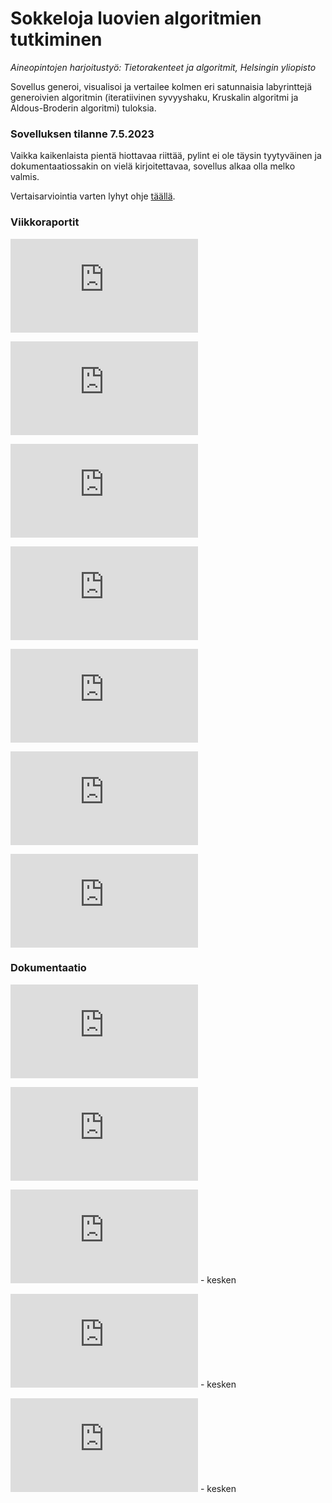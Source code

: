 # Sokkeloja luovien algoritmien tutkiminen
_Aineopintojen harjoitustyö: Tietorakenteet ja algoritmit, Helsingin yliopisto_

Sovellus generoi, visualisoi ja vertailee kolmen eri satunnaisia labyrinttejä generoivien algoritmin (iteratiivinen syvyyshaku, Kruskalin algoritmi ja Aldous-Broderin algoritmi) tuloksia. 


### Sovelluksen tilanne 7.5.2023

Vaikka kaikenlaista pientä hiottavaa riittää, pylint ei ole täysin tyytyväinen ja dokumentaatiossakin on vielä kirjoitettavaa, sovellus alkaa olla melko valmis.

Vertaisarviointia varten lyhyt ohje [täällä](https://github.com/KatjaKvintus/maze_generation/blob/main/dokumentaatio/testausohjeita.md).


### Viikkoraportit

![Viikkoraportti 1](https://github.com/KatjaKvintus/maze_generation/blob/main/dokumentaatio/Viikkoraportti_1.md)

![Viikkoraportti 2](https://github.com/KatjaKvintus/maze_generation/blob/main/dokumentaatio/Viikkoraportti_2.md)

![Viikkoraportti 3](https://github.com/KatjaKvintus/maze_generation/blob/main/dokumentaatio/Viikkoraportti_3.md)

![Viikkoraportti 4](https://github.com/KatjaKvintus/maze_generation/blob/main/dokumentaatio/Viikkoraportti_4.md)

![Viikkoraportti 5](https://github.com/KatjaKvintus/maze_generation/blob/main/dokumentaatio/Viikkoraportti_5.md)

![Viikkoraportti 6](https://github.com/KatjaKvintus/maze_generation/blob/main/dokumentaatio/Viikkoraportti_6.md)

![Viikkoraportti 7](https://github.com/KatjaKvintus/maze_generation/blob/main/dokumentaatio/Viikkoraportti_7.md)


### Dokumentaatio

![Määrittelydokumentti](https://github.com/KatjaKvintus/maze_generation/blob/main/dokumentaatio/M%C3%A4%C3%A4rittelydokumentti.md)

![Tuntikirjanpito](https://github.com/KatjaKvintus/maze_generation/blob/main/dokumentaatio/tuntikirjanpito.md)

![Testausdokumentti](https://github.com/KatjaKvintus/maze_generation/blob/main/dokumentaatio/testausdokumentti.md) - kesken

![Toteutusdokumentti](https://github.com/KatjaKvintus/maze_generation/blob/main/dokumentaatio/toteutusdokumentti.md) - kesken

![Käyttöohje](https://github.com/KatjaKvintus/maze_generation/blob/main/dokumentaatio/kaytt%C3%B6ohje.md) - kesken

